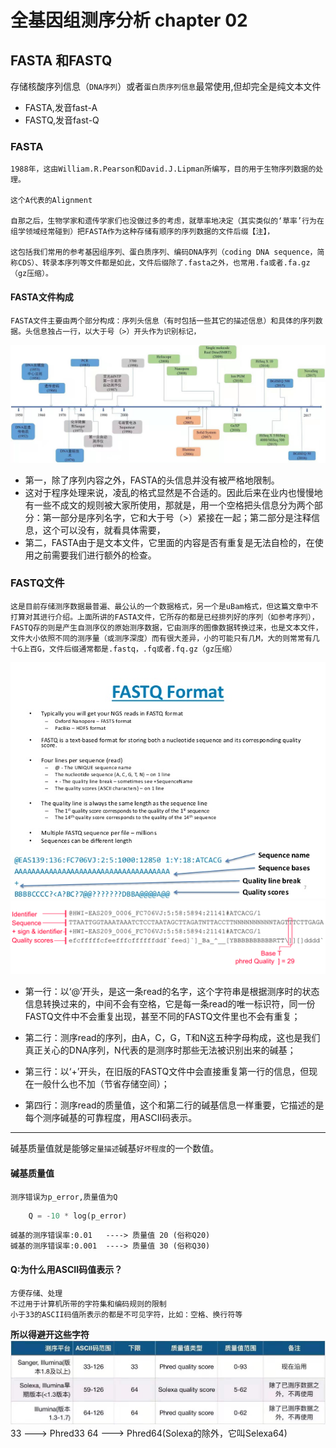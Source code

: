 # 全基因组测序分析 chapter 02
## FASTA 和FASTQ

存储核酸序列信息（`DNA序列`）或者`蛋白质序列信息`最常使用,但却完全是纯文本文件
-   FASTA,发音fast-A
-   FASTQ,发音fast-Q

### FASTA
    1988年，这由William.R.Pearson和David.J.Lipman所编写，目的用于生物序列数据的处理。

    这个A代表的Alignment

    自那之后，生物学家和遗传学家们也没做过多的考虑，就草率地决定（其实类似的‘草率’行为在组学领域经常碰到）把FASTA作为这种存储有顺序的序列数据的文件后缀【注】，
    
    这包括我们常用的参考基因组序列、蛋白质序列、编码DNA序列（coding DNA sequence，简称CDS）、转录本序列等文件都是如此，文件后缀除了.fasta之外，也常用.fa或者.fa.gz（gz压缩）。

#### FASTA文件构成
    FASTA文件主要由两个部分构成：序列头信息（有时包括一些其它的描述信息）和具体的序列数据。头信息独占一行，以大于号（>）开头作为识别标记，

![avatar](./../images/firstNGS.jpg)

-   第一，除了序列内容之外，FASTA的头信息并没有被严格地限制。
-   这对于程序处理来说，凌乱的格式显然是不合适的。因此后来在业内也慢慢地有一些不成文的规则被大家所使用，那就是，用一个空格把头信息分为两个部分：第一部分是序列名字，它和大于号（>）紧接在一起；第二部分是注释信息，这个可以没有，就看具体需要，
-   第二，FASTA由于是文本文件，它里面的内容是否有重复是无法自检的，在使用之前需要我们进行额外的检查。

### FASTQ文件
    这是目前存储测序数据最普遍、最公认的一个数据格式，另一个是uBam格式，但这篇文章中不打算对其进行介绍。上面所讲的FASTA文件，它所存的都是已经排列好的序列（如参考序列），FASTQ存的则是产生自测序仪的原始测序数据，它由测序的图像数据转换过来，也是文本文件，文件大小依照不同的测序量（或测序深度）而有很大差异，小的可能只有几M，大的则常常有几十G上百G，文件后缀通常都是.fastq，.fq或者.fq.gz（gz压缩）

![avatar](./../images/FASTQ2.jpg)
![avatar](./../images/fastqPic.png)

-   第一行：以‘@’开头，是这一条read的名字，这个字符串是根据测序时的状态信息转换过来的，中间不会有空格，它是每一条read的唯一标识符，同一份FASTQ文件中不会重复出现，甚至不同的FASTQ文件里也不会有重复； 

-   第二行：测序read的序列，由A，C，G，T和N这五种字母构成，这也是我们真正关心的DNA序列，N代表的是测序时那些无法被识别出来的碱基；

-   第三行：以‘+’开头，在旧版的FASTQ文件中会直接重复第一行的信息，但现在一般什么也不加（节省存储空间）；

-   第四行：测序read的质量值，这个和第二行的碱基信息一样重要，它描述的是每个测序碱基的可靠程度，用ASCII码表示。
  
----
碱基质量值就是能够`定量描述`碱基`好坏程度`的一个数值。

#### 碱基质量值
    测序错误为p_error,质量值为Q
```python
    Q = -10 * log(p_error)
```
    碱基的测序错误率:0.01   ----> 质量值 20 (俗称Q20)
    碱基的测序错误率:0.001  ----> 质量值 30 (俗称Q30)

#### Q:为什么用ASCII码值表示？
    方便存储、处理
    不过用于计算机所带的字符集和编码规则的限制
    小于33的ASCII码值所表示的都是不可见字符，比如：空格、换行符等
**所以得避开这些字符**
![avatar](./../images/asciiloss.jpg)
    33 ---> Phred33
    64 ---> Phred64(Solexa的除外，它叫Selexa64)